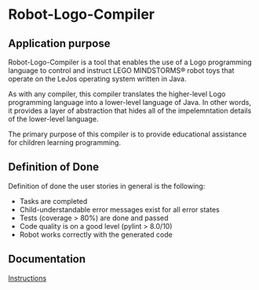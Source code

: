 # Robot-Logo-Compiler

## Application purpose

Robot-Logo-Compiler is a tool that enables the use of a Logo programming language to control and instruct LEGO MINDSTORMS® robot toys that operate on the LeJos operating system written in Java. 

As with any compiler, this compiler translates the higher-level Logo programming language into a lower-level language of Java. In other words, it provides a layer of abstraction that hides all of the impelemntation details of the lower-level language. 

The primary purpose of this compiler is to provide educational assistance for children learning programming. 

## Definition of Done

Definition of done the user stories in general is the following:

- Tasks are completed
- Child-understandable error messages exist for all error states
- Tests (coverage > 80%) are done and passed
- Code quality is on a good level (pylint > 8.0/10)
- Robot works correctly with the generated code

## Documentation 

[Instructions](https://github.com/Robot-Logo-Compiler/Robot-Logo-Compiler/blob/main/Documentation/instructions.MD)